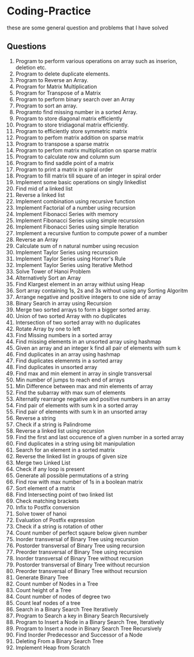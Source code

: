 # Coding-Practice
these are some general question and problems that I have solved

## Questions
1. Program to perform various operations on array such as inserion, deletion etc.
2. Program to delete duplicate elements.
3. Program to Reverse an Array.
4. Program for Matrix Multiplication
5. Program for Transpose of a Matrix
6. Program to perform binary search over an Array
7. Program to sort an array.
8. Programto find missing number in a sorted Array.
9. Program to store diagonal matrix efficiently
10. Program to store tridiagonal matrix efficiently.
11. Program to efficiently store symmetric matrix
12. Program to perfom matrix addition on sparse matrix
13. Program to transpose a sparse matrix
14. Program to perfom matrix multiplication on sparse matrix
15. Program to calculate row and column sum
16. Program to find saddle point of a matrix
17. Program to print a matrix in spiral order
18. Program to fill matrix till square of an integer in spiral order
19. Implement some basic operations on singly linkedlist
20. Find mid of a linked list
21. Reverse a linked list
22. Implement combination using recursive function
23. Implement Factorial of a number using recursion
24. Implement Fibonacci Series with memory
25. Implement Fibonacci Series using simple recurssion
26. Implement Fibonacci Series using simple Iteration
27. Implement a recursive funtion to compute power of a number
28. Reverse an Array
29. Calculate sum of n natural number using recusion
30. Implement Taylor Series using recurssion
31. Implement Taylor Series using Horner's Rule
32. Implement Taylor Series using Iterative Method
33. Solve Tower of Hanoi Problem
34. Alternatively Sort an Array
35. Find Klargest element in an array withiut using Heap
36. Sort array containing 1s, 2s and 3s without using any Sorting Algoritm
37. Arrange negative and positive integers to one side of array
38. Binary Search in array using Recursion
39. Merge two sorted arrays to form a bigger sorted array.
40. Union of two sorted Array with no duplicates
41. Intersection of two sorted array with no duplicates
42. Rotate Array by one to left
43. Find Missing numbers in a sorted array
44. Find missing elements in an unsorted array using hashmap
45. Given an array and an integer k find all pair of elements with sum k
46. Find duplicates in an array using hashmap
47. Find duplicates elemennts in a sorted array
48. Find duplicates in unsorted array
49. Find max and min element in array in single transversal
50. Min number of jumps to reach end of arrays
51. Min Difference between max and min elements of array
52. Find the subarray with max sum of elements
53. Alternatly rearrange negative and positive numbers in an array
54. Find pair of elements with sum k in a sorted array
55. Find pair of elements with sum k in an unsorted array
56. Reverse a string
57. Check if a string is Palindrome
58. Reverse a linked list using recursion
59. Find the first and last occurence of a given number in a sorted array
60. Find duplicates in a string using bit manipulation
61. Search for an element in a sorted  matrix
62. Reverse the linked list in groups of given size
63. Merge two Linked List
64. Check if any loop is present
65. Generate all possible permutations of a string
66. Find row with max number of 1s in a boolean matrix
67. Sort element of a matrix
68. Find Intersecting point of two linked list
69. Check matching brackets
70. Infix to Postfix conversion
71. Solve tower of hanoi
72. Evaluation of Postfix expression
73. Check if a string is rotation of other
74. Count number of perfect sqaure below given number
75. Inorder transversal of Binary Tree using recursion
76. Postorder transversal of Binary Tree using recursion
77. Preorder transversal of Binary Tree using recursion
78. Inorder transversal of Binary Tree without recursion
79. Postorder transversal of Binary Tree without recursion
80. Preorder transversal of Binary Tree without recursion
81. Generate Binary Tree
82. Count number of Nodes in a Tree
83. Count height of a Tree
84. Count number of nodes of degree two
85. Count leaf nodes of a tree
86. Search in a Binary Search Tree Iteratively
87. Program to Search a key in Binary Search Recursively
88. Program to Insert a Node in a Binary Search Tree, Iteratively
89. Program to Insert a node in Binary Search Tree Recursively
90. Find Inorder Predecessor and Successor of a Node
91. Deleting From a Binary Search Tree
92. Implement Heap from Scratch
